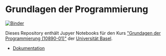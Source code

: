 # Grundlagen der Programmierung

[![Binder](https://mybinder.org/badge_logo.svg)](https://mybinder.org/v2/gh/unibas-marcelluethi/programmieren-notebooks/master)

Dieses Repository enthält Jupyer Notebooks für den Kurs ["Grundagen der Programmierung (10890-01)"](https://dmi.unibas.ch/de/studium/computer-science-informatik/lehrangebot-hs20/vorlesung-grundlagen-der-programmierung/) der [Universität Basel](https://www.unibas.ch). 

* [Dokumentation](https://unibas-marcelluethi.github.io/programmieren-notebooks/)
